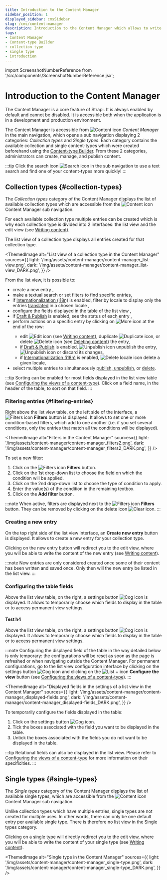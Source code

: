 ```yaml
---
title: Introduction to the Content Manager
sidebar_position: 1
displayed_sidebar: cmsSidebar
slug: /cms/content-manager
description: Introduction to the Content Manager which allows to write content for collection types and single types.
tags:
- Content Manager
- Content-type Builder
- collection type
- single type
- introduction
---
```


import ScreenshotNumberReference from '/src/components/ScreenshotNumberReference.jsx';

# Introduction to the Content Manager <UpdatedBadge />

The Content Manager is a core feature of Strapi. It is always enabled by default and cannot be disabled. It is accessible both when the application is in a development and production environment.

The Content Manager is accessible from ![Content icon](/img/assets/icons/v5/Feather.svg) *Content Manager* in the main navigation, which opens a sub navigation displaying 2 categories: _Collection types_ and _Single types_. Each category contains the available collection and single content-types which were created beforehand using the [Content-type Builder](/cms/content-type-builder/introduction-to-content-types-builder.md). From these 2 categories, administrators can create, manage, and publish content.

:::tip <NewBadge />
Click the search icon ![Search icon](/img/assets/icons/v5/Search.svg) in the sub navigation to use a text search and find one of your content-types more quickly!
:::

## Collection types <UpdatedBadge /> {#collection-types}

The _Collection types_ category of the Content Manager displays the list of available collection types which are accessible from the ![Content icon](/img/assets/icons/v5/Feather.svg) Content Manager sub navigation.

<NewBadge />For each available collection type multiple entries can be created which is why each collection type is divided into 2 interfaces: the list view and the edit view (see [Writing content](writing-content.md)).

The list view of a collection type displays all entries created for that collection type.

<ThemedImage
  alt="List view of a collection type in the Content Manager"
  sources={{
    light: '/img/assets/content-manager/content-manager_list-view.png',
    dark: '/img/assets/content-manager/content-manager_list-view_DARK.png',
  }}
/>

From the list view, it is possible to: <UpdatedBadge/>

- create a new entry <ScreenshotNumberReference number="1" />,
- make a textual search <ScreenshotNumberReference number="2" /> or set filters <ScreenshotNumberReference number="3" /> to find specific entries,
- if [Internationalization (i18n)](/cms/plugins/strapi-plugins#i18n) is enabled, filter by locale to display only the entries [translated](/cms/content-manager/translating-content) in a chosen locale <ScreenshotNumberReference number="4" />,
- configure the fields displayed in the table of the list view <ScreenshotNumberReference number="5" />,
- if [Draft & Publish](/cms/content-manager/saving-and-publishing-content) is enabled, see the status of each entry <ScreenshotNumberReference number="6" />,
- perform actions on a specific entry by clicking on ![More icon](/img/assets/icons/v5/More.svg) <ScreenshotNumberReference number="7" /> at the end of the row:
  - edit ![Edit icon](/img/assets/icons/v5/Pencil.svg) (see [Writing content](/cms/content-manager/writing-content.md)), duplicate ![Duplicate icon](/img/assets/icons/v5/Duplicate.svg), or delete ![Delete icon](/img/assets/icons/v5/Trash.svg) (see [Deleting content](/cms/content-manager/saving-and-publishing-content.md#deleting-content)) the entry,
  - if [Draft & Publish](/cms/content-manager/saving-and-publishing-content) is enabled, ![Unpublish icon](/img/assets/icons/v5/CrossCircle.svg) unpublish the entry, ![Unpublish icon](/img/assets/icons/v5/CrossCircle.svg) or discard its changes,
  - if [Internationalization (i18n)](/cms/plugins/strapi-plugins#i18n) is enabled, ![Delete locale icon](/img/assets/icons/v5/delete-locale.svg) delete a given locale,
- select multiple entries to simultaneously [publish, unpublish](/cms/content-manager/saving-and-publishing-content#bulk-publishing-and-unpublishing), or [delete](/cms/content-manager/saving-and-publishing-content.md#deleting-content).

:::tip
Sorting can be enabled for most fields displayed in the list view table (see [Configuring the views of a content-type](../content-manager/configuring-view-of-content-type.md)). Click on a field name, in the header of the table, to sort on that field.
:::

### Filtering entries <NewBadge /> {#filtering-entries}

Right above the list view table, on the left side of the interface, a ![Filters icon](/img/assets/icons/v5/Filter.svg) **Filters** button is displayed. It allows to set one or more condition-based filters, which add to one another (i.e. if you set several conditions, only the entries that match all the conditions will be displayed).

<ThemedImage
  alt="Filters in the Content Manager"
  sources={{
    light: '/img/assets/content-manager/content-manager_filters2.png',
    dark: '/img/assets/content-manager/content-manager_filters2_DARK.png',
  }}
/>

To set a new filter:

1. Click on the ![Filters icon](/img/assets/icons/v5/Filter.svg) **Filters** button.
2. Click on the 1st drop-down list to choose the field on which the condition will be applied.
3. Click on the 2nd drop-down list to choose the type of condition to apply.
4. Enter the value(s) of the condition in the remaining textbox.
5. Click on the **Add filter** button.

:::note <UpdatedBadge />
When active, filters are displayed next to the ![Filters icon](/img/assets/icons/v5/Filter.svg) **Filters** button. They can be removed by clicking on the delete icon ![Clear icon](/img/assets/icons/v5/Cross.svg).
:::

### Creating a new entry

On the top right side of the list view interface, an **Create new entry** button is displayed. It allows to create a new entry for your collection type.

Clicking on the new entry button will redirect you to the edit view, where you will be able to write the content of the new entry (see [Writing content](writing-content.md)).

:::note
New entries are only considered created once some of their content has been written and saved once. Only then will the new entry be listed in the list view.
:::

### Configuring the table fields

Above the list view table, on the right, a settings button ![Cog icon](/img/assets/icons/v5/Cog.svg) is displayed. It allows to temporarily choose which fields to display in the table or to access permanent view settings.

#### Test h4 <UpdatedBadge/>

Above the list view table, on the right, a settings button ![Cog icon](/img/assets/icons/v5/Cog.svg) is displayed. It allows to temporarily choose which fields to display in the table or to access permanent view settings.

:::note <NewBadge />
Configuring the displayed field of the table in the way detailed below is only temporary: the configurations will be reset as soon as the page is refreshed or when navigating outside the Content Manager. For permanent configurations, go to the list view configuration interface by clicking on the settings button ![Cog icon](/img/assets/icons/v5/Cog.svg) and clicking on the ![List + icon](/img/assets/icons/v5/ListPlus.svg) **Configure the view** button (see [Configuring the views of a content-type](../content-manager/configuring-view-of-content-type.md)).
:::

<UpdatedBadge/>

<ThemedImage
  alt="Displayed fields in the settings of a list view in the Content Manager"
  sources={{
    light: '/img/assets/content-manager/content-manager_displayed-fields.png',
    dark: '/img/assets/content-manager/content-manager_displayed-fields_DARK.png',
  }}
/>

<NewBadge/>To temporarily configure the fields displayed in the table:

1. Click on the settings button ![Cog icon](/img/assets/icons/v5/Cog.svg).
2. Tick the boxes associated with the field you want to be displayed in the table.
3. Untick the boxes associated with the fields you do not want to be displayed in the table.

:::tip <UpdatedBadge/>
Relational fields can also be displayed in the list view. Please refer to [Configuring the views of a content-type](../content-manager/configuring-view-of-content-type.md) for more information on their specificities.
:::

## Single types <UpdatedBadge/> {#single-types}

The _Single types_ category of the Content Manager displays the list of available single types, which are accessible from the ![Content icon](/img/assets/icons/v5/Feather.svg) Content Manager sub navigation.

Unlike collection types which have multiple entries, single types are not created for multiple uses. In other words, there can only be one default entry per available single type. There is therefore no list view in the Single types category.

Clicking on a single type will directly redirect you to the edit view, where you will be able to write the content of your single type (see [Writing content](writing-content.md)).

<ThemedImage
  alt="Single type in the Content Manager"
  sources={{
    light: '/img/assets/content-manager/content-manager_single-type.png',
    dark: '/img/assets/content-manager/content-manager_single-type_DARK.png',
  }}
/>
